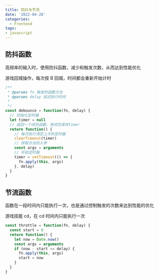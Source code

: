 ```yaml
---
title: 防抖与节流
date: '2022-04-28'
categories:
  - Frontend
tags:
- javascript
---
```


## 防抖函数

高频率的输入时，使用防抖函数，减少和触发次数，从而达到性能优化

游戏回城操作，每次按 B 回城，时间都会重新开始计时

```js
/**
 * @params fn 触发的函数方法
 * @params delay 延迟执行时间
 *
 */
const debounce = function(fn, delay) {
  // 初始化定时器
  let timer = null
  // 返回一个闭包函数，用闭包保存timer
  return function() {
    // 每次执行清空上次的定时器
    clearTimeout(timer)
    // 获取方法的入参
    const args = arguments
    // 开启定时器
    timer = setTimeout(() => {
      fn.apply(this, args)
    }, delay)
  }
}
```

## 节流函数

函数在一段时间内只能执行一次，也是通过控制触发的次数来达到性能的优化

游戏技能 cd，在 cd 时间内只能执行一次

```js
const throttle = function(fn, delay) {
  const start = 0
  return function() {
    let now = Date.now()
    const args = arguments
    if (now - start >= delay) {
      fn.apply(this, args)
      start = now
    }
  }
}
```

